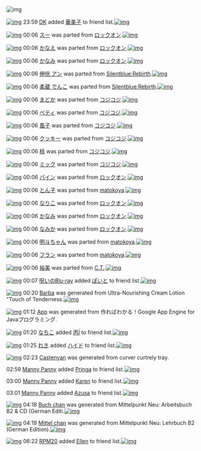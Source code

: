 ![img](http://gdrive-cdn.herokuapp.com/get/0B-nxIpt4DE2TdGhPalFPcFpSY0E/512px-barcode.png)

[![img](http://www.deviantsart.com/30n18dc.jpeg)](http://www.barcodekanojo.com/user/24979/DK) 23:59 [DK](http://www.barcodekanojo.com/user/24979/DK) added [華美子](http://www.barcodekanojo.com/kanojo/2759131/%E8%8F%AF%E7%BE%8E%E5%AD%90) to friend list.[![img](http://www.deviantsart.com/1v4sn3a.png)](http://www.barcodekanojo.com/kanojo/2759131/%E8%8F%AF%E7%BE%8E%E5%AD%90) 

[![img](http://www.deviantsart.com/3slq36m.png)](http://www.barcodekanojo.com/kanojo/2705507/%E3%82%B9%E3%83%BC) 00:06 [スー](http://www.barcodekanojo.com/kanojo/2705507/%E3%82%B9%E3%83%BC) was parted from [ロックオン](http://www.barcodekanojo.com/kanojo/2705507/%E3%82%B9%E3%83%BC).[![img](http://www.deviantsart.com/2musf1g.jpeg)](http://www.barcodekanojo.com/user/241643/%E3%83%AD%E3%83%83%E3%82%AF%E3%82%AA%E3%83%B3) 

[![img](http://www.deviantsart.com/2s94nvd.png)](http://www.barcodekanojo.com/kanojo/1289635/%E3%81%8B%E3%81%AA%E3%81%88) 00:06 [かなえ](http://www.barcodekanojo.com/kanojo/1289635/%E3%81%8B%E3%81%AA%E3%81%88) was parted from [ロックオン](http://www.barcodekanojo.com/kanojo/1289635/%E3%81%8B%E3%81%AA%E3%81%88).[![img](http://www.deviantsart.com/2musf1g.jpeg)](http://www.barcodekanojo.com/user/241643/%E3%83%AD%E3%83%83%E3%82%AF%E3%82%AA%E3%83%B3) 

[![img](http://www.deviantsart.com/15bn1g6.png)](http://www.barcodekanojo.com/kanojo/1853364/%E3%81%8B%E3%81%AA%E3%81%BF) 00:06 [かなみ](http://www.barcodekanojo.com/kanojo/1853364/%E3%81%8B%E3%81%AA%E3%81%BF) was parted from [ロックオン](http://www.barcodekanojo.com/kanojo/1853364/%E3%81%8B%E3%81%AA%E3%81%BF).[![img](http://www.deviantsart.com/2musf1g.jpeg)](http://www.barcodekanojo.com/user/241643/%E3%83%AD%E3%83%83%E3%82%AF%E3%82%AA%E3%83%B3) 

[![img](http://www.deviantsart.com/181hcm7.png)](http://www.barcodekanojo.com/kanojo/3156072/%E4%BC%B8%E4%BE%8A%20%E3%82%A2%E3%83%B3) 00:06 [伸侊 アン](http://www.barcodekanojo.com/kanojo/3156072/%E4%BC%B8%E4%BE%8A%20%E3%82%A2%E3%83%B3) was parted from [Silentblue:Rebirth](http://www.barcodekanojo.com/kanojo/3156072/%E4%BC%B8%E4%BE%8A%20%E3%82%A2%E3%83%B3).[![img](http://www.deviantsart.com/15ngf32.jpeg)](http://www.barcodekanojo.com/user/235162/Silentblue%3ARebirth) 

[![img](http://www.deviantsart.com/36fj9ui.png)](http://www.barcodekanojo.com/kanojo/3142945/%E6%9F%94%E8%94%B5%20%E3%81%A7%E3%82%93%E3%81%93) 00:06 [柔蔵 でんこ](http://www.barcodekanojo.com/kanojo/3142945/%E6%9F%94%E8%94%B5%20%E3%81%A7%E3%82%93%E3%81%93) was parted from [Silentblue:Rebirth](http://www.barcodekanojo.com/kanojo/3142945/%E6%9F%94%E8%94%B5%20%E3%81%A7%E3%82%93%E3%81%93).[![img](http://www.deviantsart.com/15ngf32.jpeg)](http://www.barcodekanojo.com/user/235162/Silentblue%3ARebirth) 

[![img](http://www.deviantsart.com/br931d.png)](http://www.barcodekanojo.com/kanojo/2594364/%E3%81%BE%E3%81%A9%E3%81%8B) 00:06 [まどか](http://www.barcodekanojo.com/kanojo/2594364/%E3%81%BE%E3%81%A9%E3%81%8B) was parted from [コジコジ](http://www.barcodekanojo.com/kanojo/2594364/%E3%81%BE%E3%81%A9%E3%81%8B).[![img](http://www.deviantsart.com/2dkh5sf.jpeg)](http://www.barcodekanojo.com/user/201286/%E3%82%B3%E3%82%B8%E3%82%B3%E3%82%B8) 

[![img](http://www.deviantsart.com/pocide.png)](http://www.barcodekanojo.com/kanojo/2534555/%E3%83%9A%E3%83%86%E3%82%A3) 00:06 [ペティ](http://www.barcodekanojo.com/kanojo/2534555/%E3%83%9A%E3%83%86%E3%82%A3) was parted from [コジコジ](http://www.barcodekanojo.com/kanojo/2534555/%E3%83%9A%E3%83%86%E3%82%A3).[![img](http://www.deviantsart.com/2dkh5sf.jpeg)](http://www.barcodekanojo.com/user/201286/%E3%82%B3%E3%82%B8%E3%82%B3%E3%82%B8) 

[![img](http://www.deviantsart.com/3bjk2bo.png)](http://www.barcodekanojo.com/kanojo/2522564/%E9%A2%A8%E5%AD%90) 00:06 [風子](http://www.barcodekanojo.com/kanojo/2522564/%E9%A2%A8%E5%AD%90) was parted from [コジコジ](http://www.barcodekanojo.com/kanojo/2522564/%E9%A2%A8%E5%AD%90).[![img](http://www.deviantsart.com/2dkh5sf.jpeg)](http://www.barcodekanojo.com/user/201286/%E3%82%B3%E3%82%B8%E3%82%B3%E3%82%B8) 

[![img](http://www.deviantsart.com/n8r5j0.png)](http://www.barcodekanojo.com/kanojo/2532632/%E3%82%AF%E3%83%83%E3%82%AD%E3%83%BC) 00:06 [クッキー](http://www.barcodekanojo.com/kanojo/2532632/%E3%82%AF%E3%83%83%E3%82%AD%E3%83%BC) was parted from [コジコジ](http://www.barcodekanojo.com/kanojo/2532632/%E3%82%AF%E3%83%83%E3%82%AD%E3%83%BC).[![img](http://www.deviantsart.com/2dkh5sf.jpeg)](http://www.barcodekanojo.com/user/201286/%E3%82%B3%E3%82%B8%E3%82%B3%E3%82%B8) 

[![img](http://www.deviantsart.com/11hnnd2.png)](http://www.barcodekanojo.com/kanojo/2532708/%E6%A1%83) 00:06 [桃](http://www.barcodekanojo.com/kanojo/2532708/%E6%A1%83) was parted from [コジコジ](http://www.barcodekanojo.com/kanojo/2532708/%E6%A1%83).[![img](http://www.deviantsart.com/2dkh5sf.jpeg)](http://www.barcodekanojo.com/user/201286/%E3%82%B3%E3%82%B8%E3%82%B3%E3%82%B8) 

[![img](http://www.deviantsart.com/smkqrm.png)](http://www.barcodekanojo.com/kanojo/2522906/%E3%83%9F%E3%83%83%E3%82%AF) 00:06 [ミック](http://www.barcodekanojo.com/kanojo/2522906/%E3%83%9F%E3%83%83%E3%82%AF) was parted from [コジコジ](http://www.barcodekanojo.com/kanojo/2522906/%E3%83%9F%E3%83%83%E3%82%AF).[![img](http://www.deviantsart.com/2dkh5sf.jpeg)](http://www.barcodekanojo.com/user/201286/%E3%82%B3%E3%82%B8%E3%82%B3%E3%82%B8) 

[![img](http://www.deviantsart.com/2l8816g.png)](http://www.barcodekanojo.com/kanojo/1283946/%E3%83%91%E3%82%A4%E3%83%B3) 00:06 [パイン](http://www.barcodekanojo.com/kanojo/1283946/%E3%83%91%E3%82%A4%E3%83%B3) was parted from [ロックオン](http://www.barcodekanojo.com/kanojo/1283946/%E3%83%91%E3%82%A4%E3%83%B3).[![img](http://www.deviantsart.com/2musf1g.jpeg)](http://www.barcodekanojo.com/user/241643/%E3%83%AD%E3%83%83%E3%82%AF%E3%82%AA%E3%83%B3) 

[![img](http://www.deviantsart.com/39ju9n3.png)](http://www.barcodekanojo.com/kanojo/51453/%E3%81%A8%E3%82%93%E5%AD%90) 00:06 [とん子](http://www.barcodekanojo.com/kanojo/51453/%E3%81%A8%E3%82%93%E5%AD%90) was parted from [matokoya](http://www.barcodekanojo.com/kanojo/51453/%E3%81%A8%E3%82%93%E5%AD%90).[![img](http://www.deviantsart.com/2qe0j45.jpeg)](http://www.barcodekanojo.com/user/24932/matokoya) 

[![img](http://www.deviantsart.com/3kfi04m.png)](http://www.barcodekanojo.com/kanojo/2601343/%E3%81%AA%E3%82%8A%E3%81%93) 00:06 [なりこ](http://www.barcodekanojo.com/kanojo/2601343/%E3%81%AA%E3%82%8A%E3%81%93) was parted from [ロックオン](http://www.barcodekanojo.com/kanojo/2601343/%E3%81%AA%E3%82%8A%E3%81%93).[![img](http://www.deviantsart.com/2musf1g.jpeg)](http://www.barcodekanojo.com/user/241643/%E3%83%AD%E3%83%83%E3%82%AF%E3%82%AA%E3%83%B3) 

[![img](http://www.deviantsart.com/3tadcml.png)](http://www.barcodekanojo.com/kanojo/2639216/%E3%81%8B%E3%81%AA%E3%81%BF) 00:06 [かなみ](http://www.barcodekanojo.com/kanojo/2639216/%E3%81%8B%E3%81%AA%E3%81%BF) was parted from [ロックオン](http://www.barcodekanojo.com/kanojo/2639216/%E3%81%8B%E3%81%AA%E3%81%BF).[![img](http://www.deviantsart.com/2musf1g.jpeg)](http://www.barcodekanojo.com/user/241643/%E3%83%AD%E3%83%83%E3%82%AF%E3%82%AA%E3%83%B3) 

[![img](http://www.deviantsart.com/20is5ha.png)](http://www.barcodekanojo.com/kanojo/2675651/%E3%81%AA%E3%81%BF%E3%81%8B) 00:06 [なみか](http://www.barcodekanojo.com/kanojo/2675651/%E3%81%AA%E3%81%BF%E3%81%8B) was parted from [ロックオン](http://www.barcodekanojo.com/kanojo/2675651/%E3%81%AA%E3%81%BF%E3%81%8B).[![img](http://www.deviantsart.com/2musf1g.jpeg)](http://www.barcodekanojo.com/user/241643/%E3%83%AD%E3%83%83%E3%82%AF%E3%82%AA%E3%83%B3) 

[![img](http://www.deviantsart.com/4pfjto.png)](http://www.barcodekanojo.com/kanojo/1718144/%E6%98%8E%E6%96%97%E3%81%A1%E3%82%83%E3%82%93) 00:06 [明斗ちゃん](http://www.barcodekanojo.com/kanojo/1718144/%E6%98%8E%E6%96%97%E3%81%A1%E3%82%83%E3%82%93) was parted from [matokoya](http://www.barcodekanojo.com/kanojo/1718144/%E6%98%8E%E6%96%97%E3%81%A1%E3%82%83%E3%82%93).[![img](http://www.deviantsart.com/2qe0j45.jpeg)](http://www.barcodekanojo.com/user/24932/matokoya) 

[![img](http://www.deviantsart.com/e69asv.png)](http://www.barcodekanojo.com/kanojo/2513828/%E3%83%95%E3%83%A9%E3%83%B3) 00:06 [フラン](http://www.barcodekanojo.com/kanojo/2513828/%E3%83%95%E3%83%A9%E3%83%B3) was parted from [matokoya](http://www.barcodekanojo.com/kanojo/2513828/%E3%83%95%E3%83%A9%E3%83%B3).[![img](http://www.deviantsart.com/2qe0j45.jpeg)](http://www.barcodekanojo.com/user/24932/matokoya) 

[![img](http://www.deviantsart.com/1iis2d9.png)](http://www.barcodekanojo.com/kanojo/2562246/%E8%A3%95%E7%BE%8E) 00:06 [裕美](http://www.barcodekanojo.com/kanojo/2562246/%E8%A3%95%E7%BE%8E) was parted from [C.T.](http://www.barcodekanojo.com/kanojo/2562246/%E8%A3%95%E7%BE%8E).[![img](http://www.deviantsart.com/fhrc6a.jpeg)](http://www.barcodekanojo.com/user/272165/C.T.) 

[![img](http://www.deviantsart.com/p8avmd.jpeg)](http://www.barcodekanojo.com/user/243256/%E5%91%AA%E3%81%84%E3%81%AEBlu-ray) 00:07 [呪いのBlu-ray](http://www.barcodekanojo.com/user/243256/%E5%91%AA%E3%81%84%E3%81%AEBlu-ray) added [ぽいと](http://www.barcodekanojo.com/kanojo/256032/%E3%81%BD%E3%81%84%E3%81%A8) to friend list.[![img](http://www.deviantsart.com/s972i2.png)](http://www.barcodekanojo.com/kanojo/256032/%E3%81%BD%E3%81%84%E3%81%A8) 

[![img](http://www.deviantsart.com/3glcjbu.png)](http://www.barcodekanojo.com/kanojo/3191414/Barba) 00:20 [Barba](http://www.barcodekanojo.com/kanojo/3191414/Barba) was generated from Ultra-Nourishing Cream Lotion "Touch of Tenderness.[![img](http://www.deviantsart.com/1ueemlh.jpeg)](http://www.barcodekanojo.com/product_images/barcode/6015812/1420557652/Ultra-Nourishing%20Cream%20Lotion%20%22Touch%20of%20Tenderness.jpg) 

[![img](http://www.deviantsart.com/1ealtmj.png)](http://www.barcodekanojo.com/kanojo/3191415/App) 01:12 [App](http://www.barcodekanojo.com/kanojo/3191415/App) was generated from 作ればわかる！Google App Engine for Javaプログラミング.

[![img](http://www.deviantsart.com/1lb4fit.jpeg)](http://www.barcodekanojo.com/user/314581/%E3%81%AA%E3%81%A1%E3%81%93) 01:20 [なちこ](http://www.barcodekanojo.com/user/314581/%E3%81%AA%E3%81%A1%E3%81%93) added [丙](http://www.barcodekanojo.com/kanojo/1373741/%E4%B8%99%EE%81%96) to friend list.[![img](http://www.deviantsart.com/2q5dsmv.png)](http://www.barcodekanojo.com/kanojo/1373741/%E4%B8%99%EE%81%96) 

[![img](http://www.deviantsart.com/1homs81.jpeg)](http://www.barcodekanojo.com/user/422141/%E3%82%8C%E3%81%8D) 01:25 [れき](http://www.barcodekanojo.com/user/422141/%E3%82%8C%E3%81%8D) added [ハイド](http://www.barcodekanojo.com/kanojo/3065905/%E3%83%8F%E3%82%A4%E3%83%89) to friend list.[![img](http://www.deviantsart.com/33gk5iq.png)](http://www.barcodekanojo.com/kanojo/3065905/%E3%83%8F%E3%82%A4%E3%83%89) 

[![img](http://www.deviantsart.com/hhqb0h.png)](http://www.barcodekanojo.com/kanojo/3191416/Castenyan) 02:23 [Castenyan](http://www.barcodekanojo.com/kanojo/3191416/Castenyan) was generated from curver curtrely tray.

02:59 [Manny Panny](http://www.barcodekanojo.com/user/499545/Manny%20Panny) added [Pringa](http://www.barcodekanojo.com/kanojo/2735262/Pringa) to friend list.[![img](http://www.deviantsart.com/25smor4.png)](http://www.barcodekanojo.com/kanojo/2735262/Pringa) 

03:00 [Manny Panny](http://www.barcodekanojo.com/user/499545/Manny%20Panny) added [Karen](http://www.barcodekanojo.com/kanojo/2466660/Karen) to friend list.[![img](http://www.deviantsart.com/f3nvno.png)](http://www.barcodekanojo.com/kanojo/2466660/Karen) 

03:01 [Manny Panny](http://www.barcodekanojo.com/user/499545/Manny%20Panny) added [Azusa](http://www.barcodekanojo.com/kanojo/2782013/Azusa) to friend list.[![img](http://www.deviantsart.com/2opm684.png)](http://www.barcodekanojo.com/kanojo/2782013/Azusa) 

[![img](http://www.deviantsart.com/3i0s5nq.png)](http://www.barcodekanojo.com/kanojo/3191417/Buch%20chan) 04:18 [Buch chan](http://www.barcodekanojo.com/kanojo/3191417/Buch%20chan) was generated from Mittelpunkt Neu: Arbeitsbuch B2 &amp; CD (German Editi.[![img](http://www.deviantsart.com/1e11402.jpeg)](http://www.barcodekanojo.com/product_images/barcode/6015820/1420571843/Mittelpunkt%20Neu%3A%20Arbeitsbuch%20B2%20%26%20CD%20%28German%20Editi.jpg) 

[![img](http://www.deviantsart.com/kc9336.png)](http://www.barcodekanojo.com/kanojo/3191418/Mittel%20chan) 04:19 [Mittel chan](http://www.barcodekanojo.com/kanojo/3191418/Mittel%20chan) was generated from Mittelpunkt Neu: Lehrbuch B2 (German Edition).[![img](http://www.deviantsart.com/2iqc6j6.jpeg)](http://www.barcodekanojo.com/product_images/barcode/6015821/1420571904/Mittelpunkt%20Neu%3A%20Lehrbuch%20B2%20%28German%20Edition%29.jpg) 

[![img](http://www.deviantsart.com/1m0o1ih.jpeg)](http://www.barcodekanojo.com/user/397515/RPM20) 06:22 [RPM20](http://www.barcodekanojo.com/user/397515/RPM20) added [Ellen](http://www.barcodekanojo.com/kanojo/2098942/Ellen) to friend list.[![img](http://www.deviantsart.com/32voi87.png)](http://www.barcodekanojo.com/kanojo/2098942/Ellen) 


